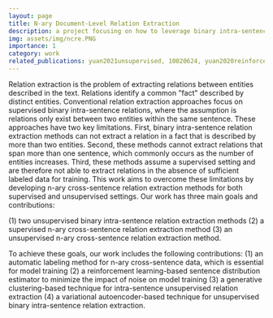 ```yaml
---
layout: page
title: N-ary Document-Level Relation Extraction
description: a project focusing on how to leverage binary intra-sentence relatione extraction to achieve n-ary document-level relation extraction
img: assets/img/ncre.PNG
importance: 1
category: work
related_publications: yuan2021unsupervised, 10020624, yuan2020reinforcement
---
```


Relation extraction is the problem of extracting relations between entities described in the text. Relations identify a common "fact" described by distinct entities. Conventional relation extraction approaches focus on supervised binary intra-sentence relations, where the assumption is relations only exist between two entities within the same sentence. These approaches have two key limitations. First, binary intra-sentence relation extraction methods can not extract a relation in a fact that is described by more than two entities. Second, these methods cannot extract relations that span more than one sentence, which commonly occurs as the number of entities increases. Third, these methods assume a supervised setting and are therefore not able to extract relations in the absence of sufficient labeled data for training. This work aims to overcome these limitations by developing n-ary cross-sentence relation extraction methods for both supervised and unsupervised settings. Our work has three main goals and contributions: 

(1) two unsupervised binary intra-sentence relation extraction methods
(2) a supervised n-ary cross-sentence relation extraction method 
(3) an unsupervised n-ary cross-sentence relation extraction method. 

To achieve these goals, our work includes the following contributions: 
(1) an automatic labeling method for n-ary cross-sentence data, which is essential for model training
(2) a reinforcement learning-based sentence distribution estimator to minimize the impact of noise on model training
(3) a generative clustering-based technique for intra-sentence unsupervised relation extraction
(4) a variational autoencoder-based technique for unsupervised binary intra-sentence relation extraction.
